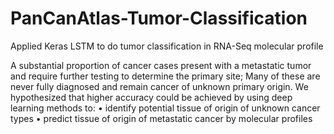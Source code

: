 # PanCanAtlas-Tumor-Classification
Applied Keras LSTM to do tumor classification in RNA-Seq molecular profile 

A substantial proportion of cancer cases present with a metastatic tumor and require further testing to determine the primary site; Many of these are never fully diagnosed and remain cancer of unknown primary origin. We hypothesized that higher accuracy could be achieved by using deep learning methods to:
•	identify potential tissue of origin of unknown cancer types 
•	predict tissue of origin of metastatic cancer by molecular profiles

